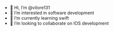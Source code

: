 - 👋 Hi, I’m @vilore131
- 👀 I’m interested in software development
- 🌱 I’m currently learning swift
- 💞️ I’m looking to collaborate on IOS development


<!---
vilore131/vilore131 is a ✨ special ✨ repository because its `README.md` (this file) appears on your GitHub profile.
You can click the Preview link to take a look at your changes.
--->
